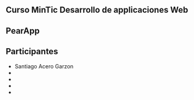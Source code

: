 ## Curso MinTic Desarrollo de applicaciones Web 
## PearApp

## Participantes

- Santiago Acero Garzon
- 
-
-
-
